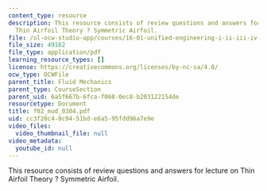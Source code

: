 ```yaml
---
content_type: resource
description: This resource consists of review questions and answers for lecture on
  Thin Airfoil Theory ? Symmetric Airfoil.
file: /ol-ocw-studio-app/courses/16-01-unified-engineering-i-ii-iii-iv-fall-2005-spring-2006/cc3f20c40c9451bde6a595fdd96a7e9e_f02_mud_0304.pdf
file_size: 49162
file_type: application/pdf
learning_resource_types: []
license: https://creativecommons.org/licenses/by-nc-sa/4.0/
ocw_type: OCWFile
parent_title: Fluid Mechanics
parent_type: CourseSection
parent_uid: 6a5f667b-6fca-f068-0ec8-b203122154de
resourcetype: Document
title: f02_mud_0304.pdf
uid: cc3f20c4-0c94-51bd-e6a5-95fdd96a7e9e
video_files:
  video_thumbnail_file: null
video_metadata:
  youtube_id: null
---
```

This resource consists of review questions and answers for lecture on Thin Airfoil Theory ? Symmetric Airfoil.
